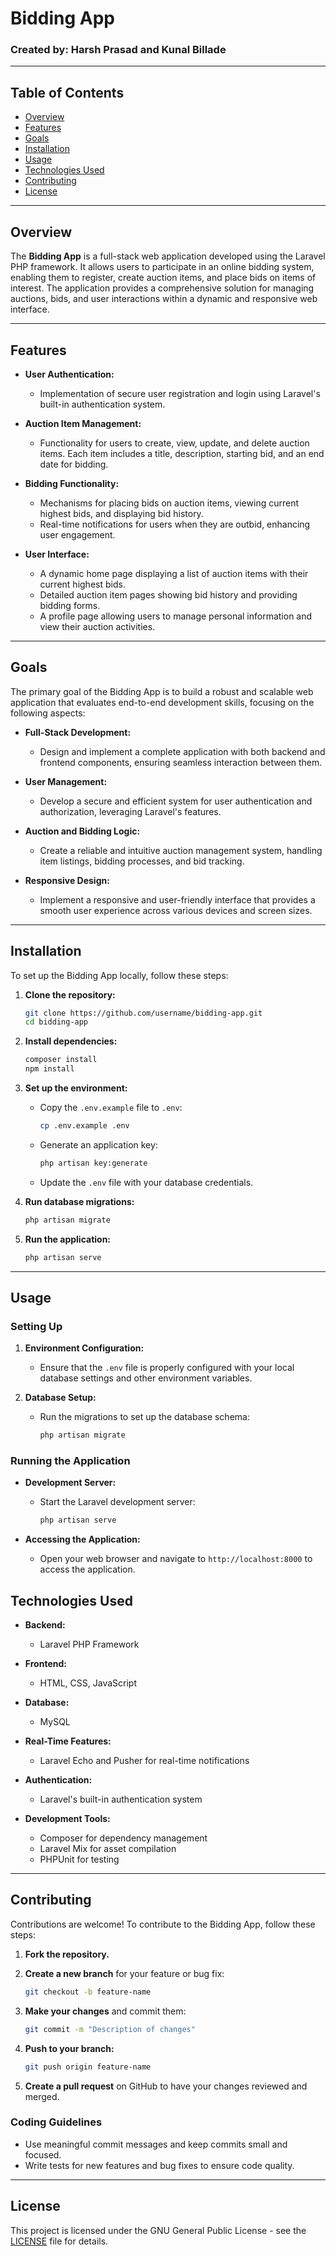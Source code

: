 # Bidding App

### Created by: Harsh Prasad and Kunal Billade

---

## Table of Contents

- [Overview](#overview)
- [Features](#features)
- [Goals](#goals)
- [Installation](#installation)
- [Usage](#usage)
- [Technologies Used](#technologies-used)
- [Contributing](#contributing)
- [License](#license)

---

## Overview

The **Bidding App** is a full-stack web application developed using the Laravel PHP framework. It allows users to participate in an online bidding system, enabling them to register, create auction items, and place bids on items of interest. The application provides a comprehensive solution for managing auctions, bids, and user interactions within a dynamic and responsive web interface.

---

## Features

- **User Authentication:** 
  - Implementation of secure user registration and login using Laravel's built-in authentication system.
  
- **Auction Item Management:**
  - Functionality for users to create, view, update, and delete auction items. Each item includes a title, description, starting bid, and an end date for bidding.

- **Bidding Functionality:**
  - Mechanisms for placing bids on auction items, viewing current highest bids, and displaying bid history.
  - Real-time notifications for users when they are outbid, enhancing user engagement.

- **User Interface:**
  - A dynamic home page displaying a list of auction items with their current highest bids.
  - Detailed auction item pages showing bid history and providing bidding forms.
  - A profile page allowing users to manage personal information and view their auction activities.

---

## Goals

The primary goal of the Bidding App is to build a robust and scalable web application that evaluates end-to-end development skills, focusing on the following aspects:

- **Full-Stack Development:** 
  - Design and implement a complete application with both backend and frontend components, ensuring seamless interaction between them.

- **User Management:** 
  - Develop a secure and efficient system for user authentication and authorization, leveraging Laravel's features.

- **Auction and Bidding Logic:** 
  - Create a reliable and intuitive auction management system, handling item listings, bidding processes, and bid tracking.

- **Responsive Design:** 
  - Implement a responsive and user-friendly interface that provides a smooth user experience across various devices and screen sizes.

---

## Installation

To set up the Bidding App locally, follow these steps:

1. **Clone the repository:**

   ```bash
   git clone https://github.com/username/bidding-app.git
   cd bidding-app
   ```

2. **Install dependencies:**

   ```bash
   composer install
   npm install
   ```

3. **Set up the environment:**

   - Copy the `.env.example` file to `.env`:

     ```bash
     cp .env.example .env
     ```

   - Generate an application key:

     ```bash
     php artisan key:generate
     ```

   - Update the `.env` file with your database credentials.

4. **Run database migrations:**

   ```bash
   php artisan migrate
   ```

5. **Run the application:**

   ```bash
   php artisan serve
   ```

---

## Usage

### Setting Up

1. **Environment Configuration:**
   - Ensure that the `.env` file is properly configured with your local database settings and other environment variables.
  
2. **Database Setup:**
   - Run the migrations to set up the database schema:

     ```bash
     php artisan migrate
     ```

### Running the Application

- **Development Server:**
  - Start the Laravel development server:

    ```bash
    php artisan serve
    ```

- **Accessing the Application:**
  - Open your web browser and navigate to `http://localhost:8000` to access the application.


## Technologies Used

- **Backend:**
  - Laravel PHP Framework

- **Frontend:**
  - HTML, CSS, JavaScript

- **Database:**
  - MySQL

- **Real-Time Features:**
  - Laravel Echo and Pusher for real-time notifications

- **Authentication:**
  - Laravel's built-in authentication system

- **Development Tools:**
  - Composer for dependency management
  - Laravel Mix for asset compilation
  - PHPUnit for testing

---

## Contributing

Contributions are welcome! To contribute to the Bidding App, follow these steps:

1. **Fork the repository.**
2. **Create a new branch** for your feature or bug fix:

   ```bash
   git checkout -b feature-name
   ```

3. **Make your changes** and commit them:

   ```bash
   git commit -m "Description of changes"
   ```

4. **Push to your branch:**

   ```bash
   git push origin feature-name
   ```

5. **Create a pull request** on GitHub to have your changes reviewed and merged.

### Coding Guidelines

- Use meaningful commit messages and keep commits small and focused.
- Write tests for new features and bug fixes to ensure code quality.

---

## License

This project is licensed under the GNU General Public License - see the [LICENSE](LICENSE) file for details.
